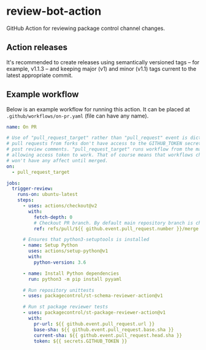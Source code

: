 # review-bot-action

GitHub Action for reviewing package control channel changes.

## Action releases

It's recommended to create releases using semantically versioned tags – for example, v1.1.3 – and keeping major (v1) and minor (v1.1) tags current to the latest appropriate commit.

## Example workflow

Below is an example workflow for running this action.
It can be placed at `.github/workflows/on-pr.yaml` (file can have any name).

```yaml
name: On PR

# Use of "pull_request_target" rather than "pull_request" event is dictated by the fact that
# pull requests from forks don't have access to the GITHUB_TOKEN secret that is necessary to
# post review comments. "pull_request_target" runs workflow from the main branch instead,
# allowing access token to work. That of course means that workflows changed or added in PRs
# won't have any affect until merged.
on:
  - pull_request_target

jobs:
  trigger-review:
    runs-on: ubuntu-latest
    steps:
      - uses: actions/checkout@v2
        with:
          fetch-depth: 0
          # Checkout PR branch. By default main repository branch is checked out.
          ref: refs/pull/${{ github.event.pull_request.number }}/merge

      # Ensures that python3-setuptools is installed
      - name: Setup Python
        uses: actions/setup-python@v1
        with:
          python-version: 3.6

      - name: Install Python dependencies
        run: python3 -m pip install pyyaml

      # Run repository unittests
      - uses: packagecontrol/st-schema-reviewer-action@v1

      # Run st package reviewer tests
      - uses: packagecontrol/st-package-reviewer-action@v1
        with:
          pr-url: ${{ github.event.pull_request.url }}
          base-sha: ${{ github.event.pull_request.base.sha }}
          current-sha: ${{ github.event.pull_request.head.sha }}
          token: ${{ secrets.GITHUB_TOKEN }}
```
